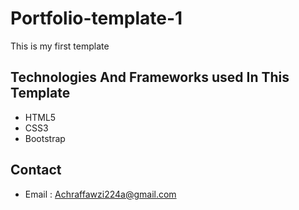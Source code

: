 # Portfolio-template-1
This is my first template 

## Technologies And Frameworks used In This Template
- HTML5
- CSS3
- Bootstrap

## Contact
- Email : Achraffawzi224a@gmail.com
